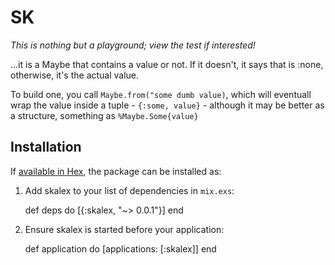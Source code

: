 # SK

_This is nothing but a playground; view the test if interested!_

...it is a Maybe that contains a value or not. If it doesn't,
it says that is :none, otherwise, it's the actual value.

To build one, you call `Maybe.from("some dumb value)`, which will eventuall wrap the value
inside a tuple - `{:some, value}` - although it may be better as a structure, something as
`%Maybe.Some{value}`

## Installation

If [available in Hex](https://hex.pm/docs/publish), the package can be installed as:

  1. Add skalex to your list of dependencies in `mix.exs`:

        def deps do
          [{:skalex, "~> 0.0.1"}]
        end

  2. Ensure skalex is started before your application:

        def application do
          [applications: [:skalex]]
        end
